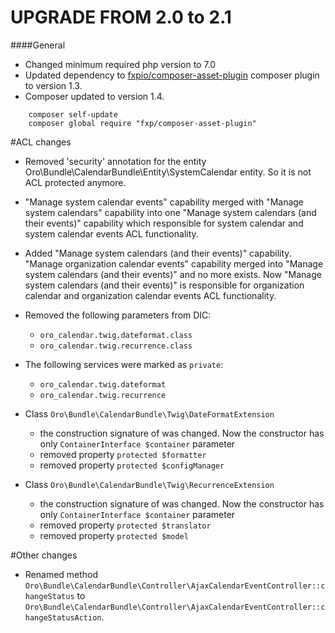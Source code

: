 UPGRADE FROM 2.0 to 2.1
========================

####General
- Changed minimum required php version to 7.0
- Updated dependency to [fxpio/composer-asset-plugin](https://github.com/fxpio/composer-asset-plugin) composer plugin to version 1.3.
- Composer updated to version 1.4.

```
    composer self-update
    composer global require "fxp/composer-asset-plugin"
```


#ACL changes
- Removed 'security' annotation for the entity Oro\Bundle\CalendarBundle\Entity\SystemCalendar entity. So it is not ACL 
protected anymore.
- "Manage system calendar events" capability merged with "Manage system calendars" capability into one 
"Manage system calendars (and their events)" capability which responsible for system calendar and system calendar events 
ACL functionality.
- Added "Manage system calendars (and their events)" capability. "Manage organization calendar events" capability 
merged into "Manage system calendars (and their events)" and no more exists. Now "Manage system calendars (and their 
events)" is responsible for organization calendar and organization calendar events ACL functionality.

- Removed the following parameters from DIC:
    - `oro_calendar.twig.dateformat.class`
    - `oro_calendar.twig.recurrence.class`
- The following services were marked as `private`:
    - `oro_calendar.twig.dateformat`
    - `oro_calendar.twig.recurrence`
- Class `Oro\Bundle\CalendarBundle\Twig\DateFormatExtension`
    - the construction signature of was changed. Now the constructor has only `ContainerInterface $container` parameter
    - removed property `protected $formatter`
    - removed property `protected $configManager`
- Class `Oro\Bundle\CalendarBundle\Twig\RecurrenceExtension`
    - the construction signature of was changed. Now the constructor has only `ContainerInterface $container` parameter
    - removed property `protected $translator`
    - removed property `protected $model`
    
#Other changes
- Renamed method `Oro\Bundle\CalendarBundle\Controller\AjaxCalendarEventController::changeStatus` to `Oro\Bundle\CalendarBundle\Controller\AjaxCalendarEventController::changeStatusAction`.
